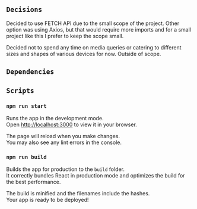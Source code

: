 ## `Decisions`

Decided to use FETCH API due to the small scope of the project. Other option was using Axios, but that would require more imports and for a small project like this I prefer to keep the scope small.

Decided not to spend any time on media queries or catering to different sizes and shapes of various devices for now. Outside of scope.

## `Dependencies`

## `Scripts`

### `npm run start`

Runs the app in the development mode.\
Open [http://localhost:3000](http://localhost:3000) to view it in your browser.

The page will reload when you make changes.\
You may also see any lint errors in the console.

### `npm run build`

Builds the app for production to the `build` folder.\
It correctly bundles React in production mode and optimizes the build for the best performance.

The build is minified and the filenames include the hashes.\
Your app is ready to be deployed!
